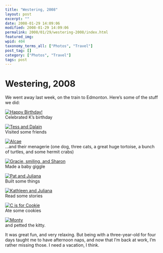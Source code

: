 ```yaml
---
title: "Westering, 2008"
layout: post
excerpt: ""
date: 2008-01-29 14:09:06
modified: 2008-01-29 14:09:06
permalink: 2008/01/29/westering-2008/index.html
featured_img: 
wpid: 404
taxonomy_terms_all: ["Photos", "Travel"]
post_tag: []
category: ["Photos", "Travel"]
tags: post
---
```


# Westering, 2008

We went away last week, on the train to Edmonton. Here’s some of the stuff we did:

[![Happy Birthday!](http://farm3.static.flickr.com/2021/2225172188_27b2d5e461.jpg)](http://www.flickr.com/photos/pj/2225172188/ "Happy Birthday! by Patrick Johanneson, on Flickr")  
Celebrated K’s birthday

[![Tess and Dalain](http://farm3.static.flickr.com/2411/2225167420_b81d967f06.jpg)](http://www.flickr.com/photos/pj/2225167420/ "Tess and Dalain by Patrick Johanneson, on Flickr")  
Visited some friends

[![Alcae](http://farm3.static.flickr.com/2419/2225166306_d951716f81.jpg)](http://www.flickr.com/photos/pj/2225166306/ "Alcae by Patrick Johanneson, on Flickr")  
…and their menagerie (one dog, three cats, a great huge tortoise, a bunch of turtles, and some hermit crabs)

[![Gracie, smiling, and Sharon](http://farm3.static.flickr.com/2124/2224370887_a972d35769.jpg)](http://www.flickr.com/photos/pj/2224370887/ "Gracie, smiling, and Sharon by Patrick Johanneson, on Flickr")  
Made a baby giggle

[![Pat and Juliana](http://farm3.static.flickr.com/2217/2225161912_a2c4ba8400.jpg)](http://www.flickr.com/photos/pj/2225161912/ "Pat and Juliana by Patrick Johanneson, on Flickr")  
Built some things

[![Kathleen and Juliana](http://farm3.static.flickr.com/2417/2225158334_80b3b80162.jpg)](http://www.flickr.com/photos/pj/2225158334/ "Kathleen and Juliana by Patrick Johanneson, on Flickr")  
Read some stories

[![C is for Cookie](http://farm3.static.flickr.com/2227/2224359643_5d2bfd75cb.jpg)](http://www.flickr.com/photos/pj/2224359643/ "C is for Cookie by Patrick Johanneson, on Flickr")  
Ate some cookies

[![Monty](http://farm3.static.flickr.com/2077/2225152430_ac5716fd51.jpg)](http://www.flickr.com/photos/pj/2225152430/ "Monty by Patrick Johanneson, on Flickr")  
and petted the kitty.

It was great fun, and very relaxing. But being with a three-year-old for four days taught me to have afternoon naps, and now that I’m back at work, I’m rather missing those. I need a vacation, I think.